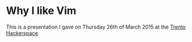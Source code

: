 # Why I like Vim
This is a presentation I gave on Thursday 26th of March 2015 at the [Trento Hackerspace][hstn].

[hstn]:http://hstn.org/
